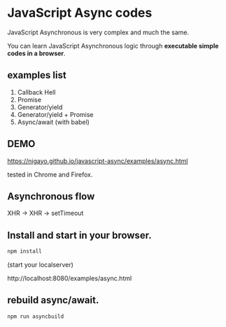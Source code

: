 JavaScript Async codes
============
JavaScript Asynchronous is very complex and much the same.

You can learn JavaScript Asynchronous logic through **executable simple codes in a browser**.

## examples list

1. Callback Hell
2. Promise
3. Generator/yield
4. Generator/yield + Promise
5. Async/await  (with babel)

## DEMO
https://nigayo.github.io/javascript-async/examples/async.html

tested in Chrome and Firefox.

## Asynchronous flow

XHR ->  XHR -> setTimeout

## Install and start in your browser.
```sh
npm install
```

(start your localserver)

http://localhost:8080/examples/async.html

## rebuild async/await.
```sh
npm run asyncbuild
```
